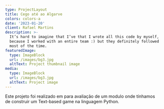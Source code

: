 ```yaml
---
type: ProjectLayout
title: Cego até ao Algarve
colors: colors-a
date: '2023-01-20'
client: Rafael Martins
description: >-
  It’s hard to imagine that I’ve that I wrote all this code by myself, probably
  because I worked with an entire team :) but they definitely followed my lead
  most of the time.
featuredImage:
  type: ImageBlock
  url: /images/bg3.jpg
  altText: Project thumbnail image
media:
  type: ImageBlock
  url: /images/bg3.jpg
  altText: Project image
---
```

Este projeto foi realizado em para avaliação de um modulo onde tínhamos de construir um Text-based game na linguagem Python.
